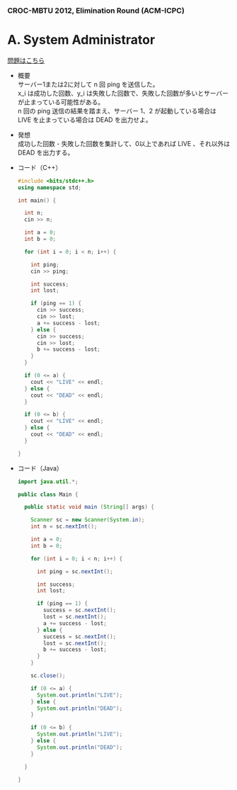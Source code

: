 ### CROC-MBTU 2012, Elimination Round (ACM-ICPC)

# A. System Administrator

  [問題はこちら](https://codeforces.com/problemset/problem/245/A)
  
- 概要<br>
  サーバー1または2に対して n 回 ping を送信した。<br>
  x_i は成功した回数、y_i は失敗した回数で、失敗した回数が多いとサーバーが止まっている可能性がある。<br>
  n 回の ping 送信の結果を踏まえ、サーバー 1、2 が起動している場合は LIVE を止まっている場合は DEAD を出力せよ。
  
- 発想<br>
  成功した回数 - 失敗した回数を集計して、0以上であれば LIVE 、それ以外は DEAD を出力する。
  
  
- コード（C++）

  ```cpp
  #include <bits/stdc++.h>
  using namespace std;

  int main() {

    int n;
    cin >> n;

    int a = 0;
    int b = 0;

    for (int i = 0; i < n; i++) {

      int ping;
      cin >> ping;

      int success;
      int lost;

      if (ping == 1) {
        cin >> success;
        cin >> lost;
        a += success - lost;
      } else {
        cin >> success;
        cin >> lost;
        b += success - lost;
      }
    }

    if (0 <= a) {
      cout << "LIVE" << endl;
    } else {
      cout << "DEAD" << endl;
    }

    if (0 <= b) {
      cout << "LIVE" << endl;
    } else {
      cout << "DEAD" << endl;
    }

  }
  ```
  
- コード（Java）

  ```java
  import java.util.*;

  public class Main {

    public static void main (String[] args) {

      Scanner sc = new Scanner(System.in);
      int n = sc.nextInt();

      int a = 0;
      int b = 0;

      for (int i = 0; i < n; i++) {

        int ping = sc.nextInt();

        int success;
        int lost;

        if (ping == 1) {
          success = sc.nextInt();
          lost = sc.nextInt();
          a += success - lost;
        } else {
          success = sc.nextInt();
          lost = sc.nextInt();
          b += success - lost;
        }
      }

      sc.close();

      if (0 <= a) {
        System.out.println("LIVE");
      } else {
        System.out.println("DEAD");
      }

      if (0 <= b) {
        System.out.println("LIVE");
      } else {
        System.out.println("DEAD");
      }

    }

  }
  ```
    